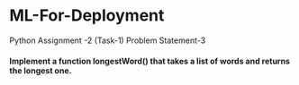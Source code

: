 # ML-For-Deployment
Python Assignment -2 (Task-1) Problem Statement-3

#### Implement a function longestWord() that takes a list of words and returns the longest one.


